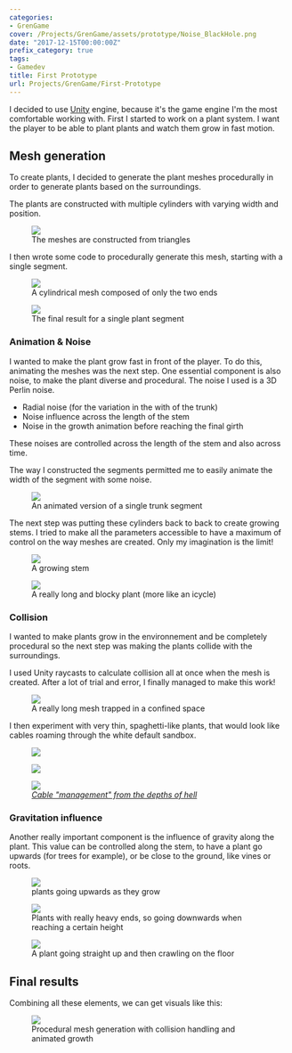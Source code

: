 ```yaml
---
categories:
- GrenGame
cover: /Projects/GrenGame/assets/prototype/Noise_BlackHole.png
date: "2017-12-15T00:00:00Z"
prefix_category: true
tags:
- Gamedev
title: First Prototype
url: Projects/GrenGame/First-Prototype
---
```


I decided to use [Unity](https://unity.com/) engine, because it's the game engine I'm the most comfortable working with.
First I started to work on a plant system. I want the player to be able to plant plants and watch them grow in fast motion.

## Mesh generation

To create plants, I decided to generate the plant meshes procedurally in order to generate plants based on the surroundings.

The plants are constructed with multiple cylinders with varying width and position.

<div class="figure">
  <figure>
    <img src="assets/prototype/SectionSegment.PNG">
    <figcaption>The meshes are constructed from triangles</figcaption>
  </figure>
</div>

I then wrote some code to procedurally generate this mesh, starting with a single segment.

<div class="grid">
  <div class="cell cell--12 cell--lg-6 figure">
    <figure>
      <img src="assets/prototype/MeshCreation2.gif">
      <figcaption>A cylindrical mesh composed of only the two ends</figcaption>
    </figure>
  </div>
  <div class="cell cell--12 cell--lg-6 figure">
    <figure>
      <img src="assets/prototype/MeshCreation3.gif">
      <figcaption>The final result for a single plant segment</figcaption>
    </figure>
  </div>
</div>

### Animation & Noise

I wanted to make the plant grow fast in front of the player. To do this, animating the meshes was the next step. One essential component is also noise, to make the plant diverse and procedural. The noise I used is a 3D Perlin noise.

* Radial noise (for the variation in the with of the trunk)
* Noise influence across the length of the stem
* Noise in the growth animation before reaching the final girth

These noises are controlled across the length of the stem and also across time.

The way I constructed the segments permitted me to easily animate the width of the segment with some noise.

<div class="figure">
  <figure>
    <img src="assets/prototype/MeshCreation4.gif">
    <figcaption>An animated version of a single trunk segment</figcaption>
  </figure>
</div>

The next step was putting these cylinders back to back to create growing stems. I tried to make all the parameters accessible to have a maximum of control on the way meshes are created. Only my imagination is the limit!

<div class="grid">
  <div class="cell cell--12 cell--lg-6 figure">
    <figure>
      <img src="assets/prototype/MeshCreation7.gif">
      <figcaption>A growing stem</figcaption>
    </figure>
  </div>
  <div class="cell cell--12 cell--lg-6 figure">
    <figure>
      <img src="assets/prototype/long.png">
      <figcaption>A really long and blocky plant (more like an icycle)</figcaption>
    </figure>
  </div>
</div>

### Collision

I wanted to make plants grow in the environnement and be completely procedural so the next step was making the plants collide with the surroundings.

I used Unity raycasts to calculate collision all at once when the mesh is created. After a lot of trial and error, I finally managed to make this work!

<div class="figure">
  <figure>
    <img src="assets/prototype/collision.PNG">
    <figcaption>A really long mesh trapped in a confined space</figcaption>
  </figure>
</div>

I then experiment with very thin, spaghetti-like plants, that would look like cables roaming through the white default sandbox.

<div class="grid">
  <div class="cell cell--12 cell--lg-6 figure">
    <figure>
      <img src="assets/prototype/cables1.png">
    </figure>
  </div>
  <div class="cell cell--12 cell--lg-6 figure">
    <figure>
      <img src="assets/prototype/cables2.png">
    </figure>
  </div>
</div>

<div class="figure">
  <figure style="max-width:100%; width: 100%">
    <img src="assets/prototype/cables3.png">
    <a href="https://www.reddit.com/r/pcmasterrace/comments/5r1cr4/cable_management_from_the_depths_of_hell/"> <figcaption style="font-style: italic;">Cable "management" from the depths of hell</figcaption></a>
  </figure>
</div>

### Gravitation influence

Another really important component is the influence of gravity along the plant. This value can be controlled along the stem, to have a plant go upwards (for trees for example), or be close to the ground, like vines or roots.

<div class="grid">
  <div class="cell cell--12 cell--lg-6 figure">
    <figure>
      <img src="assets/prototype/Gravity_Up.PNG">
      <figcaption>plants going upwards as they grow</figcaption>
    </figure>
  </div>
  <div class="cell cell--12 cell--lg-6 figure">
    <figure>
      <img src="assets/prototype/Gravity_Down.PNG">
      <figcaption>Plants with really heavy ends, so going downwards when reaching a certain height</figcaption>
    </figure>
  </div>
</div>

<div class="figure">
  <figure style="max-width:100%; width: 100%">
    <img src="assets/prototype/WIP7.PNG">
    <figcaption>A plant going straight up and then crawling on the floor</figcaption>
  </figure>
</div>

## Final results

Combining all these elements, we can get visuals like this:

<div class="figure">
  <figure>
    <img src="assets/prototype/Combination.gif">
    <figcaption>Procedural mesh generation with collision handling and animated growth</figcaption>
  </figure>
</div>